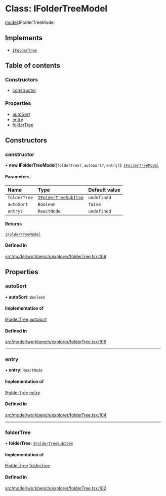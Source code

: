 # Class: IFolderTreeModel

[model](../modules/model.md).IFolderTreeModel

## Implements

- [`IFolderTree`](../interfaces/model.IFolderTree.md)

## Table of contents

### Constructors

- [constructor](model.IFolderTreeModel.md#constructor)

### Properties

- [autoSort](model.IFolderTreeModel.md#autosort)
- [entry](model.IFolderTreeModel.md#entry)
- [folderTree](model.IFolderTreeModel.md#foldertree)

## Constructors

### constructor

• **new IFolderTreeModel**(`folderTree?`, `autoSort?`, `entry?`): [`IFolderTreeModel`](model.IFolderTreeModel.md)

#### Parameters

| Name | Type | Default value |
| :------ | :------ | :------ |
| `folderTree` | [`IFolderTreeSubItem`](../interfaces/model.IFolderTreeSubItem.md) | `undefined` |
| `autoSort` | `Boolean` | `false` |
| `entry?` | `ReactNode` | `undefined` |

#### Returns

[`IFolderTreeModel`](model.IFolderTreeModel.md)

#### Defined in

[src/model/workbench/explorer/folderTree.tsx:108](https://github.com/gethubai/hubai-core/blob/43abc4a/src/model/workbench/explorer/folderTree.tsx#L108)

## Properties

### autoSort

• **autoSort**: `Boolean`

#### Implementation of

[IFolderTree](../interfaces/model.IFolderTree.md).[autoSort](../interfaces/model.IFolderTree.md#autosort)

#### Defined in

[src/model/workbench/explorer/folderTree.tsx:106](https://github.com/gethubai/hubai-core/blob/43abc4a/src/model/workbench/explorer/folderTree.tsx#L106)

___

### entry

• **entry**: `ReactNode`

#### Implementation of

[IFolderTree](../interfaces/model.IFolderTree.md).[entry](../interfaces/model.IFolderTree.md#entry)

#### Defined in

[src/model/workbench/explorer/folderTree.tsx:104](https://github.com/gethubai/hubai-core/blob/43abc4a/src/model/workbench/explorer/folderTree.tsx#L104)

___

### folderTree

• **folderTree**: [`IFolderTreeSubItem`](../interfaces/model.IFolderTreeSubItem.md)

#### Implementation of

[IFolderTree](../interfaces/model.IFolderTree.md).[folderTree](../interfaces/model.IFolderTree.md#foldertree)

#### Defined in

[src/model/workbench/explorer/folderTree.tsx:102](https://github.com/gethubai/hubai-core/blob/43abc4a/src/model/workbench/explorer/folderTree.tsx#L102)
